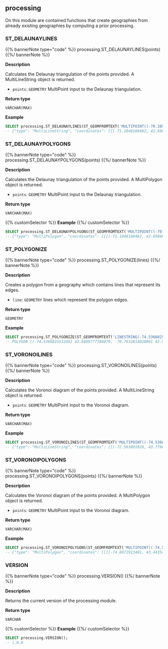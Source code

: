 ## processing

<div class="badges"><div class="core"></div></div>

On this module are contained functions that create geographies from already existing geographies by computing a prior processing.

### ST_DELAUNAYLINES

{{% bannerNote type="code" %}}
processing.ST_DELAUNAYLINES(points)
{{%/ bannerNote %}}

**Description**

Calculates the Delaunay triangulation of the points provided. A MultiLineString object is returned.

* `points`: `GEOMETRY` MultiPoint input to the Delaunay triangulation.

**Return type**

`VARCHAR(MAX)`

**Example**

```sql
SELECT processing.ST_DELAUNAYLINES(ST_GEOMFROMTEXT('MULTIPOINT((-70.3894720672732 42.9988854818585),(-71.1048188482079 42.6986831053718),(-72.6818783178395 44.1191152795997),(-73.8221894711314 35.1057463244819))'));
-- {"type": "MultiLineString", "coordinates": [[[-71.1048188482, 42.6986831054], [-70.3894720673, 42.9988854819], [-73.8221894711, 35.1057463245], [-71.1048188482, 42.6986831054]], ...
```

### ST_DELAUNAYPOLYGONS

{{% bannerNote type="code" %}}
processing.ST_DELAUNAYPOLYGONS(points)
{{%/ bannerNote %}}

**Description**

Calculates the Delaunay triangulation of the points provided. A MultiPolygon object is returned.

* `points`: `GEOMETRY` MultiPoint input to the Delaunay triangulation.

**Return type**

`VARCHAR(MAX)`

{{% customSelector %}}
**Example**
{{%/ customSelector %}}

```sql
SELECT processing.ST_DELAUNAYPOLYGONS(ST_GEOMFROMTEXT('MULTIPOINT((-70.3894720672732 42.9988854818585),(-71.1048188482079 42.6986831053718),(-72.6818783178395 44.1191152795997),(-73.8221894711314 35.1057463244819))'));
-- {"type": "MultiPolygon", "coordinates": [[[[-71.1048188482, 42.6986831054], [-70.3894720673, 42.9988854819], [-73.8221894711, 35.1057463245], [-71.1048188482, 42.6986831054]]], ...
```

### ST_POLYGONIZE

{{% bannerNote type="code" %}}
processing.ST_POLYGONIZE(lines)
{{%/ bannerNote %}}

**Description**

Creates a polygon from a geography which contains lines that represent its edges.

* `line`: `GEOMETRY` lines which represent the polygon edges.

**Return type**

`GEOMETRY`

**Example**

```sql
SELECT processing.ST_POLYGONIZE(ST_GEOMFROMTEXT('LINESTRING(-74.5366825512491 43.6889777784079, -70.7632814028801 42.9679602005825, -70.2005131676838 43.8455720129728, -74.5366825512491 43.6889777784079)'));
-- POLYGON ((-74.5366825512491 43.6889777784079, -70.7632814028801 42.9679602005825, -70.2005131676838 43.8455720129728, -74.5366825512491 43.6889777784079))
```

### ST_VORONOILINES

{{% bannerNote type="code" %}}
processing.ST_VORONOILINES(points)
{{%/ bannerNote %}}

**Description**

Calculates the Voronoi diagram of the points provided. A MultiLineString object is returned.

* `points`: `GEOMETRY` MultiPoint input to the Voronoi diagram.


**Return type**

`VARCHAR(MAX)`

**Example**

```sql
SELECT processing.ST_VORONOILINES(ST_GEOMFROMTEXT('MULTIPOINT((-74.5366825512491 43.6889777784079),(-74.4821382017478 43.3096147774153),(-70.7632814028801 42.9679602005825))'));
-- {"type": "MultiLineString", "coordinates": [[[-72.563891028, 43.7790206765], [-72.6715241053, 42.6074514117]], [[-72.563891028, 43.7790206765], ...
```

### ST_VORONOIPOLYGONS

{{% bannerNote type="code" %}}
processing.ST_VORONOIPOLYGONS(points)
{{%/ bannerNote %}}

**Description**

Calculates the Voronoi diagram of the points provided. A MultiPolygon object is returned.

* `points`: `GEOMETRY` MultiPoint input to the Voronoi diagram.

**Return type**

`VARCHAR(MAX)`

**Example**

```sql
SELECT processing.ST_VORONOIPOLYGONS(ST_GEOMFROMTEXT('MULTIPOINT((-74.5366825512491 43.6889777784079),(-74.4821382017478 43.3096147774153),(-70.7632814028801 42.9679602005825))'));
-- {"type": "MultiPolygon", "coordinates": [[[[-74.8971913401, 43.443541604], [-72.563891028, 43.7790206765], [-72.5122106861, 44.0494865673], [-74.8971913401, 44.0494865673], ...
```

### VERSION

{{% bannerNote type="code" %}}
processing.VERSION()
{{%/ bannerNote %}}

**Description**

Returns the current version of the processing module.

**Return type**

`VARCHAR`

{{% customSelector %}}
**Example**
{{%/ customSelector %}}

```sql
SELECT processing.VERSION();
-- 1.0.0
```